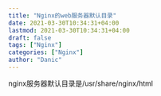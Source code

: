 ```yaml
---
title: "Nginx的web服务器默认目录"
date: 2021-03-30T10:34:31+04:00
lastmod: 2021-03-30T10:34:31+04:00
draft: false
tags: ["Nginx"]
categories: ["Nginx"]
author: "Danic"
---
```


nginx服务器默认目录是/usr/share/nginx/html

